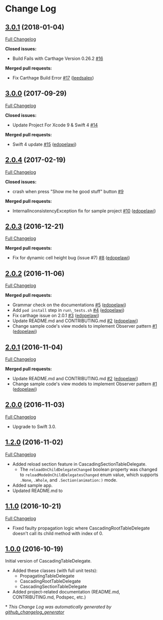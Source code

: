 # Change Log

## [3.0.1](https://github.com/edopelawi/CascadingTableDelegate/tree/3.0.1) (2018-01-04)
[Full Changelog](https://github.com/edopelawi/CascadingTableDelegate/compare/3.0.0...3.0.1)

**Closed issues:**

- Build Fails with Carthage Version 0.26.2 [\#16](https://github.com/edopelawi/CascadingTableDelegate/issues/16)

**Merged pull requests:**

- Fix Carthage Build Error [\#17](https://github.com/edopelawi/CascadingTableDelegate/pull/17) ([leedsalex](https://github.com/leedsalex))

## [3.0.0](https://github.com/edopelawi/CascadingTableDelegate/tree/3.0.0) (2017-09-29)
[Full Changelog](https://github.com/edopelawi/CascadingTableDelegate/compare/2.0.4...3.0.0)

**Closed issues:**

- Update Project For Xcode 9 & Swift 4 [\#14](https://github.com/edopelawi/CascadingTableDelegate/issues/14)

**Merged pull requests:**

- Swift 4 update [\#15](https://github.com/edopelawi/CascadingTableDelegate/pull/15) ([edopelawi](https://github.com/edopelawi))

## [2.0.4](https://github.com/edopelawi/CascadingTableDelegate/tree/2.0.4) (2017-02-19)
[Full Changelog](https://github.com/edopelawi/CascadingTableDelegate/compare/2.0.3...2.0.4)

**Closed issues:**

- crash when press "Show me he good stuff" button [\#9](https://github.com/edopelawi/CascadingTableDelegate/issues/9)

**Merged pull requests:**

- InternalInconsistencyException fix for sample project [\#10](https://github.com/edopelawi/CascadingTableDelegate/pull/10) ([edopelawi](https://github.com/edopelawi))

## [2.0.3](https://github.com/edopelawi/CascadingTableDelegate/tree/2.0.3) (2016-12-21)
[Full Changelog](https://github.com/edopelawi/CascadingTableDelegate/compare/2.0.2...2.0.3)

**Merged pull requests:**

- Fix for dynamic cell height bug \(issue \#7\) [\#8](https://github.com/edopelawi/CascadingTableDelegate/pull/8) ([edopelawi](https://github.com/edopelawi))

## [2.0.2](https://github.com/edopelawi/CascadingTableDelegate/tree/2.0.2) (2016-11-06)
[Full Changelog](https://github.com/edopelawi/CascadingTableDelegate/compare/2.0.1...2.0.2)

**Merged pull requests:**

- Grammar check on the documentations [\#5](https://github.com/edopelawi/CascadingTableDelegate/pull/5) ([edopelawi](https://github.com/edopelawi))
- Add `pod install` step in `run\_tests.sh` [\#4](https://github.com/edopelawi/CascadingTableDelegate/pull/4) ([edopelawi](https://github.com/edopelawi))
- Fix carthage issue on 2.0.1 [\#3](https://github.com/edopelawi/CascadingTableDelegate/pull/3) ([edopelawi](https://github.com/edopelawi))
- Update README.md and CONTRIBUTING.md [\#2](https://github.com/edopelawi/CascadingTableDelegate/pull/2) ([edopelawi](https://github.com/edopelawi))
- Change sample code's view models to implement Observer pattern [\#1](https://github.com/edopelawi/CascadingTableDelegate/pull/1) ([edopelawi](https://github.com/edopelawi))

## [2.0.1](https://github.com/edopelawi/CascadingTableDelegate/tree/2.0.1) (2016-11-04)
[Full Changelog](https://github.com/edopelawi/CascadingTableDelegate/compare/2.0.0...2.0.1)

**Merged pull requests:**

- Update README.md and CONTRIBUTING.md [\#2](https://github.com/edopelawi/CascadingTableDelegate/pull/2) ([edopelawi](https://github.com/edopelawi))
- Change sample code's view models to implement Observer pattern [\#1](https://github.com/edopelawi/CascadingTableDelegate/pull/1) ([edopelawi](https://github.com/edopelawi))

## [2.0.0](https://github.com/edopelawi/CascadingTableDelegate/tree/2.0.0) (2016-11-03)
[Full Changelog](https://github.com/edopelawi/CascadingTableDelegate/compare/1.2.0...2.0.0)

- Upgrade to Swift 3.0.

## [1.2.0](https://github.com/edopelawi/CascadingTableDelegate/tree/1.2.0) (2016-11-02)
[Full Changelog](https://github.com/edopelawi/CascadingTableDelegate/compare/1.1.0...1.2.0)

- Added reload section feature in CascadingSectionTableDelegate.
	- The `reloadOnChildDelegateChanged` boolean property was changed to `reloadModeOnChildDelegatesChanged` enum value, which supports `.None`, `.Whole`, and `.Section(animation:)` mode.
- Added sample app.
- Updated README.md to

## [1.1.0](https://github.com/edopelawi/CascadingTableDelegate/tree/1.1.0) (2016-10-21)

[Full Changelog](https://github.com/edopelawi/CascadingTableDelegate/compare/1.0.0...1.1.0)

- Fixed faulty propagation logic where CascadingRootTableDelegate doesn't call its child method with index of 0.

## [1.0.0](https://github.com/edopelawi/CascadingTableDelegate/tree/1.0.0) (2016-10-19)

Initial version of CascadingTableDelegate.

- Added these classes (with full unit tests):
	- PropagatingTableDelegate
	- CascadingRootTableDelegate
	- CascadingSectionTableDelegate
- Added project-related documentation (README.md, CONTRIBUTING.md, Podspec, etc.)

\* *This Change Log was automatically generated by [github_changelog_generator](https://github.com/skywinder/Github-Changelog-Generator)*